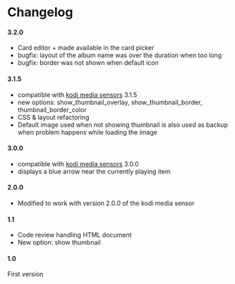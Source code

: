 # Changelog

#### 3.2.0

* Card editor + made available in the card picker
* bugfix: layout of the album name was over the duration when too long
* bugfix: border was not shown when default icon

#### 3.1.5

* compatible with [kodi media sensors](https://github.com/jtbgroup/kodi-media-sensors) 3.1.5
* new options: show_thumbnail_overlay, show_thumbnail_border, thumbnail_border_color
* CSS & layout refactoring
* Default image used when not showing thumbnail is also used as backup when problem happens while loading the image


#### 3.0.0

* compatible with [kodi media sensors](https://github.com/jtbgroup/kodi-media-sensors) 3.0.0
* displays a blue arrow near the currently playing item


#### 2.0.0

* Modified to work with version 2.0.0 of the kodi media sensor

#### 1.1

* Code review handling HTML document
* New option: show thumbnail

#### 1.0

First version